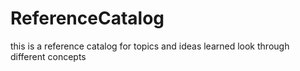 # ReferenceCatalog

this is a reference catalog for topics and ideas learned
look through different concepts


